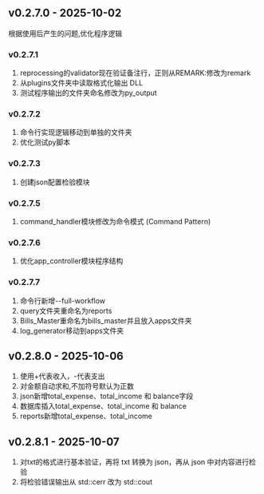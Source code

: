 ## v0.2.7.0 - 2025-10-02
根据使用后产生的问题,优化程序逻辑
### v0.2.7.1
1. reprocessing的validator现在验证备注行，正则从REMARK:修改为remark
2. 从plugins文件夹中读取格式化输出 DLL
3. 测试程序输出的文件夹命名修改为py_output

### v0.2.7.2
1. 命令行实现逻辑移动到单独的文件夹
2. 优化测试py脚本
### v0.2.7.3
1. 创建json配置检验模块

### v0.2.7.5
1. command_handler模块修改为命令模式 (Command Pattern)

### v0.2.7.6
1. 优化app_controller模块程序结构

### v0.2.7.7 
1. 命令行新增--full-workflow
2. query文件夹重命名为reports
3. Bills_Master重命名为bills_master并且放入apps文件夹
4. log_generator移动到apps文件夹


## v0.2.8.0 - 2025-10-06
1. 使用+代表收入，-代表支出
2. 对金额自动求和,不加符号默认为正数
3. json新增total_expense、total_income 和 balance字段
4. 数据库插入total_expense、total_income 和 balance
5. reports新增total_expense、total_income

## v0.2.8.1 - 2025-10-07
1. 对txt的格式进行基本验证，再将 txt 转换为 json，再从 json 中对内容进行检验
2. 将检验错误输出从 std::cerr 改为 std::cout
